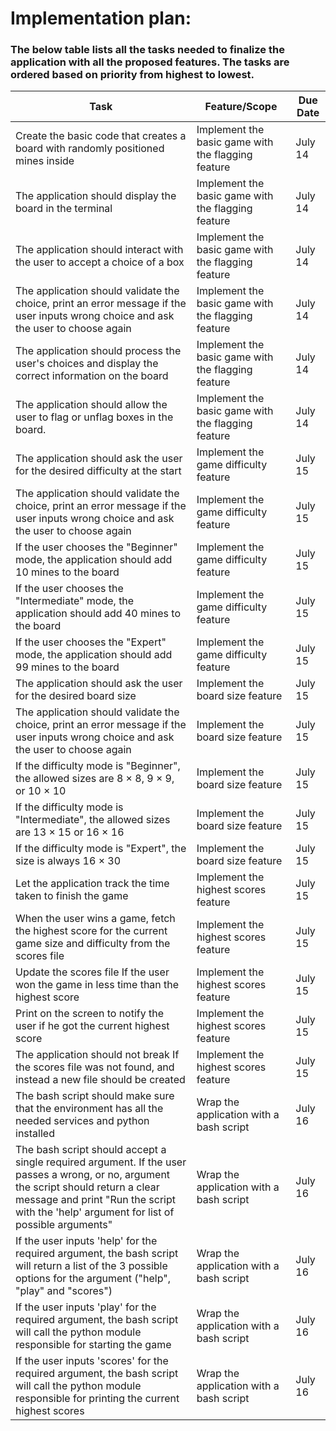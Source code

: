 # Implementation plan:
### The below table lists all the tasks needed to finalize the application with all the proposed features. The tasks are ordered based on priority from highest to lowest.

| Task | Feature/Scope | Due Date |
| ---- | ------- | -------- |
| Create the basic code that creates a board with randomly positioned mines inside | Implement the basic game with the flagging feature | July 14 |
| The application should display the board in the terminal | Implement the basic game with the flagging feature | July 14 |
| The application should interact with the user to accept a choice of a box | Implement the basic game with the flagging feature | July 14 |
| The application should validate the choice, print an error message if the user inputs wrong choice and ask the user to choose again | Implement the basic game with the flagging feature | July 14 |
| The application should process the user's choices and display the correct information on the board | Implement the basic game with the flagging feature | July 14 |
| The application should allow the user to flag or unflag boxes in the board. | Implement the basic game with the flagging feature | July 14 |
| The application should ask the user for the desired difficulty at the start | Implement the game difficulty feature | July 15 |
| The application should validate the choice, print an error message if the user inputs wrong choice and ask the user to choose again | Implement the game difficulty feature | July 15 |
| If the user chooses the "Beginner" mode, the application should add 10 mines to the board | Implement the game difficulty feature | July 15 |
| If the user chooses the "Intermediate" mode, the application should add 40 mines to the board | Implement the game difficulty feature | July 15 |
| If the user chooses the "Expert" mode, the application should add 99 mines to the board | Implement the game difficulty feature | July 15 |
| The application should ask the user for the desired board size | Implement the board size feature | July 15 |
| The application should validate the choice, print an error message if the user inputs wrong choice and ask the user to choose again | Implement the board size feature | July 15 |
| If the difficulty mode is "Beginner", the allowed sizes are 8 × 8, 9 × 9, or 10 × 10 | Implement the board size feature | July 15 |
| If the difficulty mode is "Intermediate", the allowed sizes are 13 × 15 or 16 × 16 | Implement the board size feature | July 15 |
| If the difficulty mode is "Expert", the size is always 16 × 30 | Implement the board size feature | July 15 |
| Let the application track the time taken to finish the game | Implement the highest scores feature | July 15 |
| When the user wins a game, fetch the highest score for the current game size and difficulty from the scores file | Implement the highest scores feature | July 15 |
| Update the scores file If the user won the game in less time than the highest score | Implement the highest scores feature | July 15 |
| Print on the screen to notify the user if he got the current highest score | Implement the highest scores feature | July 15 |
| The application should not break If the scores file was not found, and instead a new file should be created | Implement the highest scores feature | July 15 |
| The bash script should make sure that the environment has all the needed services and python installed | Wrap the application with a bash script | July 16 |
| The bash script should accept a single required argument. If the user passes a wrong, or no, argument the script should return a clear message and print "Run the script with the 'help' argument for list of possible arguments" | Wrap the application with a bash script | July 16 |
| If the user inputs 'help' for the required argument, the bash script will return a list of the 3 possible options for the argument ("help", "play" and "scores") | Wrap the application with a bash script | July 16 |
| If the user inputs 'play' for the required argument, the bash script will call the python module responsible for starting the game | Wrap the application with a bash script | July 16 |
| If the user inputs 'scores' for the required argument, the bash script will call the python module responsible for printing the current highest scores | Wrap the application with a bash script | July 16 |
